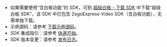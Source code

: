 <div class="mk-hint">

- 如果需要使用“含白板功能”的 SDK，可到 [超级白板 - 下载 SDK](!ZegoSuperBoard-DownloadSDK/DownloadSDK) 中下载“超级白板 SDK”，该 SDK 中已包含 ZegoExpress-Video SDK（含白板功能），无需单独下载。
- 示例源码：请参考 [下载示例源码](!DownloadDemo/DownloadDemo)。
- SDK 集成指引：请参考 [快速开始](!Integration/SDK_Integration)。
- SDK 版本变更：请参考 [发布日志](!DownloadSDK/Release_Notes)。
</div>





